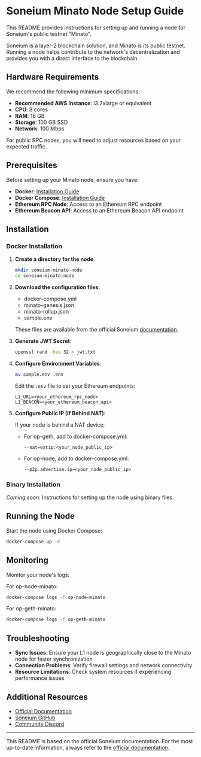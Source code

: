 # Soneium Minato Node Setup Guide

This README provides instructions for setting up and running a node for Soneium's public testnet "Minato".

Soneium is a layer-2 blockchain solution, and Minato is its public testnet. Running a node helps contribute to the network's decentralization and provides you with a direct interface to the blockchain.

## Hardware Requirements

We recommend the following minimum specifications:
- **Recommended AWS Instance**: i3.2xlarge or equivalent
- **CPU**: 8 cores
- **RAM**: 16 GB
- **Storage**: 100 GB SSD
- **Network**: 100 Mbps

For public RPC nodes, you will need to adjust resources based on your expected traffic.

## Prerequisites

Before setting up your Minato node, ensure you have:

- **Docker**: [Installation Guide](https://docs.docker.com/get-docker/)
- **Docker Compose**: [Installation Guide](https://docs.docker.com/compose/install/)
- **Ethereum RPC Node**: Access to an Ethereum RPC endpoint
- **Ethereum Beacon API**: Access to an Ethereum Beacon API endpoint

## Installation

### Docker Installation

1. **Create a directory for the node**:
   ```bash
   mkdir soneium-minato-node
   cd soneium-minato-node
   ```

2. **Download the configuration files**:
   - docker-compose.yml
   - minato-genesis.json
   - minato-rollup.json
   - sample.env

   These files are available from the official Soneium [documentation](https://docs.soneium.org/docs/builders/node/).

3. **Generate JWT Secret**:
   ```bash
   openssl rand -hex 32 > jwt.txt
   ```

4. **Configure Environment Variables**:
   ```bash
   mv sample.env .env
   ```
   
   Edit the `.env` file to set your Ethereum endpoints:
   ```
   L1_URL=<your_ethereum_rpc_node>
   L1_BEACON=<your_ethereum_beacon_api>
   ```

5. **Configure Public IP (If Behind NAT)**:
   
   If your node is behind a NAT device:
   
   - For op-geth, add to docker-compose.yml:
     ```
     --nat=extip:<your_node_public_ip>
     ```
   
   - For op-node, add to docker-compose.yml:
     ```
     --p2p.advertise.ip=<your_node_public_ip>
     ```

### Binary Installation

*Coming soon*: Instructions for setting up the node using binary files.

## Running the Node

Start the node using Docker Compose:

```bash
docker-compose up -d
```

## Monitoring

Monitor your node's logs:

For op-node-minato:
```bash
docker-compose logs -f op-node-minato
```

For op-geth-minato:
```bash
docker-compose logs -f op-geth-minato
```

## Troubleshooting

- **Sync Issues**: Ensure your L1 node is geographically close to the Minato node for faster synchronization
- **Connection Problems**: Verify firewall settings and network connectivity
- **Resource Limitations**: Check system resources if experiencing performance issues

## Additional Resources

- [Official Documentation](https://docs.soneium.org/docs/builders/node)
- [Soneium GitHub](https://github.com/soneium)
- [Community Discord](https://discord.gg/soneium)

---

This README is based on the official Soneium documentation. For the most up-to-date information, always refer to the [official documentation](https://docs.soneium.org/docs/builders/node).
```